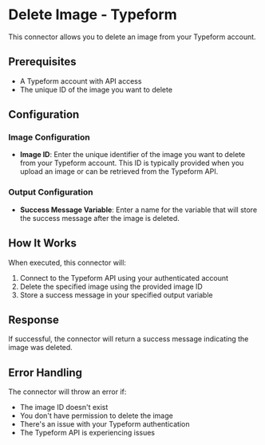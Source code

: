 # Delete Image - Typeform

This connector allows you to delete an image from your Typeform account.

## Prerequisites

- A Typeform account with API access
- The unique ID of the image you want to delete

## Configuration

### Image Configuration

- **Image ID**: Enter the unique identifier of the image you want to delete from your Typeform account. This ID is typically provided when you upload an image or can be retrieved from the Typeform API.

### Output Configuration

- **Success Message Variable**: Enter a name for the variable that will store the success message after the image is deleted.

## How It Works

When executed, this connector will:
1. Connect to the Typeform API using your authenticated account
2. Delete the specified image using the provided image ID
3. Store a success message in your specified output variable

## Response

If successful, the connector will return a success message indicating the image was deleted.

## Error Handling

The connector will throw an error if:
- The image ID doesn't exist
- You don't have permission to delete the image
- There's an issue with your Typeform authentication
- The Typeform API is experiencing issues